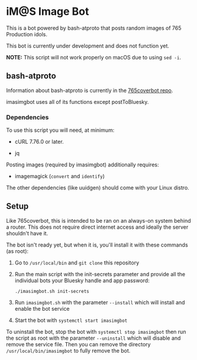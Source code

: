 # iM@S Image Bot

This is a bot powered by bash-atproto that posts random images of 765 Production idols.

This bot is currently under development and does not function yet.

**NOTE:** This script will not work properly on macOS due to using `sed -i`.

## bash-atproto

Information about bash-atproto is currently in the [765coverbot repo](https://github.com/engielolz/765coverbot).

imasimgbot uses all of its functions except postToBluesky.

### Dependencies

To use this script you will need, at minimum:

* cURL 7.76.0 or later.

* jq

Posting images (required by imasimgbot) additionally requires:

* imagemagick (`convert` and `identify`)

The other dependencies (like uuidgen) should come with your Linux distro.

## Setup

Like 765coverbot, this is intended to be ran on an always-on system behind a router. This does not require direct internet access and ideally the server shouldn't have it.

The bot isn't ready yet, but when it is, you'll install it with these commands (as root):

1. Go to `/usr/local/bin` and `git clone` this repository

2. Run the main script with the init-secrets parameter and provide all the individual bots your Bluesky handle and app password:
   
   `./imasimgbot.sh init-secrets`

3. Run `imasimgbot.sh` with the parameter `--install` which will install and enable the bot service

4. Start the bot with `systemctl start imasimgbot`

To uninstall the bot, stop the bot with `systemctl stop imasimgbot` then run the script as root with the parameter `--uninstall` which will disable and remove the service file. Then you can remove the directory `/usr/local/bin/imasimgbot` to fully remove the bot.
